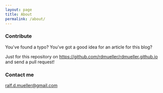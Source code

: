 ```yaml
---
layout: page
title: About
permalink: /about/
---
```


### Contribute

You've found a typo? You've got a good idea for an article for this blog?

Just for this repository on https://github.com/rdmueller/rdmueller.github.io and send a pull request!

### Contact me

[ralf.d.mueller@gmail.com](mailto:ralf.d.mueller@gmail.com)
